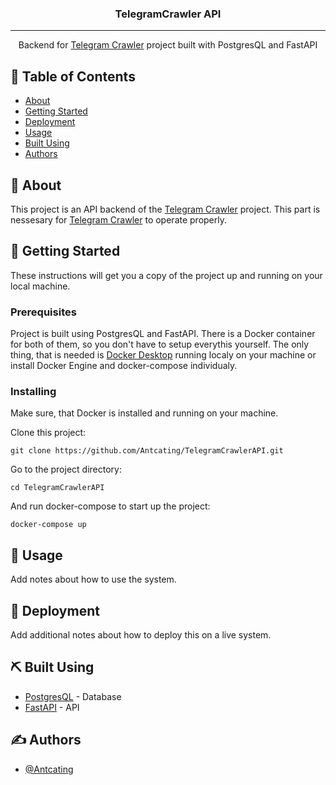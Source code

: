 <h3 align="center">TelegramCrawler API</h3>

---

<p align="center"> Backend for <a href="https://github.com/Antcating/TelegramCrawler">Telegram Crawler</a> project built with PostgresQL and FastAPI
    <br> 
</p>

## 📝 Table of Contents

- [About](#about)
- [Getting Started](#getting_started)
- [Deployment](#deployment)
- [Usage](#usage)
- [Built Using](#built_using)
- [Authors](#authors)

## 🧐 About <a name = "about"></a>

This project is an API backend of the [Telegram Crawler](https://github.com/Antcating/TelegramCrawler) project. 
This part is nessesary for [Telegram Crawler](https://github.com/Antcating/TelegramCrawler) to operate properly. 

## 🏁 Getting Started <a name = "getting_started"></a>

These instructions will get you a copy of the project up and running on your local machine. 

### Prerequisites

Project is built using PostgresQL and FastAPI. There is a Docker container for both of them, so you don't have to setup everythis yourself. The only thing, that is needed is [Docker Desktop](https://www.docker.com/products/docker-desktop/) running localy on your machine or install Docker Engine and docker-compose individualy. 


### Installing

Make sure, that Docker is installed and running on your machine. 

Clone this project:

```
git clone https://github.com/Antcating/TelegramCrawlerAPI.git
```
Go to the project directory:

```
cd TelegramCrawlerAPI
```
And run docker-compose to start up the project:
```
docker-compose up
```

## 🎈 Usage <a name="usage"></a>

Add notes about how to use the system.

## 🚀 Deployment <a name = "deployment"></a>

Add additional notes about how to deploy this on a live system.

## ⛏️ Built Using <a name = "built_using"></a>

- [PostgresQL](https://www.postgresql.org/) - Database
- [FastAPI](https://fastapi.tiangolo.com/) - API

## ✍️ Authors <a name = "authors"></a>

- [@Antcating](https://github.com/Antcating)
